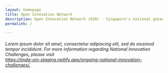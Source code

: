 ```yaml
---
layout: homepage
title: Open Innovation Network
description: Open Innovation Network (OIN) - Singapore's national gateway to open innovation challenges, upcoming activities, latest happenings, and resources.
permalink: /

---
```

<!-- Type your notification here - the notification bar will not appear if this is empty. For other changes, refer to _data/homepage.yml to edit the homepage -->

<!-- NIC Update -->
<h6> Lorem ipsum dolor sit amet, consectetur adipiscing elit, sed do eiusmod tempor incididunt. For more information regarding National Innovation Challenges, please visit<br> <a href="https://imda-oin-staging.netlify.app/ongoing-national-innovation-challenges/">https://imda-oin-staging.netlify.app/ongoing-national-innovation-challenges/.</a>  </h6>
